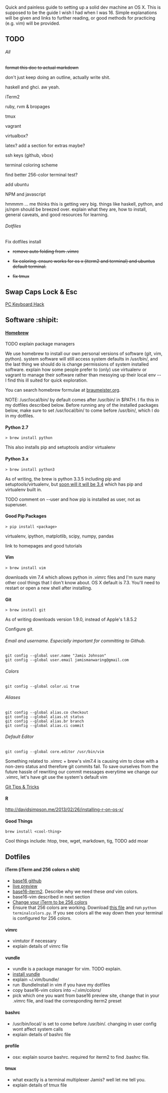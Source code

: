 Quick and painless guide to setting up a solid dev machine an OS X.
This is supposed to be the guide I wish I had when I was 16.
Simple explanations will be given and links to further reading, or
good methods for practicing (e.g. vim) will be provided.

## TODO
###### All
~~format this doc to actual markdown~~

don't just keep doing an outline, actually write shit.

haskell and ghci. aw yeah.

iTerm2

ruby, rvm & bropages

tmux

vagrant

virtualbox?

latex? add a section for extras maybe?

ssh keys (github, vbox)

terminal coloring scheme

find better 256-color terminal test?

add ubuntu

NPM and javascript

hmmmm ... me thinks this is getting very big. things like haskell, python,
and js/npm should be breezed over. explain what they are, how to install,
general caveats, and good resources for learning.

###### Dotfiles
Fix dotfiles install

- ~~remove auto folding from .vimrc~~

- ~~fix coloring. ensure works for os x (iterm2 and terminal) and ubuntus default terminal.~~

- ~~fix tmux~~

## Swap Caps Lock & Esc
[PC Keyboard Hack](https://pqrs.org/macosx/keyremap4macbook/pckeyboardhack.html) 

## Software :shipit:

#### [Homebrew](http://brew.sh/)
TODO explain package managers

We use homebrew to install our own personal versions of software (git, vim, python).
system software will still access system defaults in /usr/bin/, and the last thing we 
should do is change permissions of system installed software.  explain how some people 
prefer to (only) use virtualenv or vagrant to manage their software rather 
than messying up their local env -- I find this ill suited for quick exploration.

You can search homebrew formulae at [braumeister.org](http://braumeister.org/).

NOTE: /usr/local/bin/ by default comes after /usr/bin/ in $PATH. I fix this in my dotfiles described
below. Before running any of the installed packages below, make sure to set /usr/local/bin/ to come 
before /usr/bin/, which I do in my dotfiles.

#### Python 2.7

`> brew install python`

This also installs pip and setuptools and/or virtualenv

#### Python 3.x

`> brew install python3`

As of writing, the brew is python 3.3.5 including pip and setuptools/virtualenv, but 
[soon will it will be 3.4](https://github.com/Homebrew/homebrew/wiki/Homebrew-and-Python) 
which has pip and virtualenv built in.

TODO comment on --user and how pip is installed as user, not as superuser.

#### Good Pip Packages

`> pip install <package>`

virtualenv, ipython, matplotlib, scipy, numpy, pandas

link to homepages and good tutorials

#### Vim

`> brew install vim`

downloads vim 7.4 which allows python in .vimrc files and I'm sure many other cool things 
that I don't know about.
OS X default is 7.3. You'll need to restart or open a new shell after installing.

#### Git

`> brew install git`

As of writing downloads version 1.9.0, instead of Apple's 1.8.5.2

Configure git.

###### Email and username. Especially important for committing to Github.

```git
git config --global user.name "Jamis Johnson"
git config --global user.email jamismanwaring@gmail.com
```

###### Colors

```git
git config --global color.ui true
```

###### Aliases

```git
git config --global alias.co checkout
git config --global alias.st status
git config --global alias.br branch
git config --global alias.ci commit
```

###### Default Editor

```git
git config --global core.editor /usr/bin/vim
```

Something related to .vimrc + brew's vim7.4 is causing vim to close with a non-zero 
status and therefore git commits fail. To save ourselves from the future hassle 
of rewriting our commit messages everytime we change our .vimrc, let's have git 
use the system's default vim

[Git Tips & Tricks](http://git-scm.com/book/en/Git-Basics-Tips-and-Tricks)

#### R
http://davidsimpson.me/2013/02/26/installing-r-on-os-x/

#### Good Things
`brew install <cool-thing>`

Cool things include: htop, tree, wget, markdown, tig, TODO add moar


## Dotfiles 

#### iTerm (iTerm and 256 colors n shit)

- [base16 github](https://github.com/chriskempson/base16)
- [live preview](http://chriskempson.github.io/base16/)
- [base16-iterm2](https://github.com/chriskempson/base16-iterm2). Describe why we need these *and* vim colors.
- base16-vim described in next section
- [Change your iTerm to be 256 colors](http://kevin.colyar.net/2011/01/pretty-vim-color-schemes-in-iterm2/?utm_source=rss&utm_medium=rss&utm_campaign=pretty-vim-color-schemes-in-iterm2)
- Ensure that 256 colors are working. Download [this file](https://raw.github.com/incitat/eran-dotfiles/master/bin/terminalcolors.py)
and run `python terminalcolors.py`. If you see colors all the way down then your terminal is configured for 256 colors.

#### vimrc
- vimtutor if necessary
- explain details of vimrc file

#### vundle
- vundle is a package manager for vim. TODO explain.
- [install vundle](https://github.com/gmarik/Vundle.vim)
- explain ~/.vim/bundle/
- run :BundleInstall in vim if you have my dotfiles
- copy base16-vim colors into ~/.vim/colors/
- pick which one you want from base16 preview site, change that in your .vimrc file, and load the corresponding iterm2 preset

#### bashrc
- /usr/bin/local/ is set to come before /usr/bin/. changing in user config wont affect system calls
- explain details of bashrc file

#### profile
- osx: explain source bashrc. required for iterm2 to find .bashrc file.

#### tmux
- what exactly is a terminal multiplexer Jamis? well let me tell you.
- explain details of tmux file

